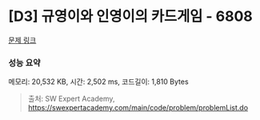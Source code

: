 # [D3] 규영이와 인영이의 카드게임 - 6808 

[문제 링크](https://swexpertacademy.com/main/code/problem/problemDetail.do?contestProbId=AWgv9va6HnkDFAW0) 

### 성능 요약

메모리: 20,532 KB, 시간: 2,502 ms, 코드길이: 1,810 Bytes



> 출처: SW Expert Academy, https://swexpertacademy.com/main/code/problem/problemList.do
